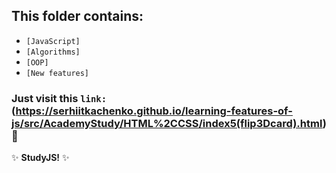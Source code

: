 ## This folder contains:

  - `[JavaScript]`
  - `[Algorithms]`
  - `[OOP]`
  - `[New features]`

### Just visit this `link:` (https://serhiitkachenko.github.io/learning-features-of-js/src/AcademyStudy/HTML%2CCSS/index5(flip3Dcard).html) :dash:

:sparkles: **StudyJS!** :sparkles:
